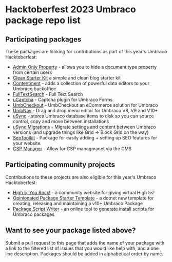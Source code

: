 # Hacktoberfest 2023 Umbraco package repo list

## Participating packages

These packages are looking for contributions as part of this year's Umbraco Hacktoberfest:

- [Admin Only Property](https://github.com/LottePitcher/umbraco-admin-only-property/labels/help%20wanted) - allows you to hide a document type property from certain users
- [Clean Starter Kit](https://github.com/prjseal/Clean-Starter-Kit-for-Umbraco-v9) a simple and clean blog starter kit
- [Contentment](https://github.com/leekelleher/umbraco-contentment/issues?q=is%3Aissue+is%3Aopen+label%3A%22help+wanted%22) - adds a collection of powerful data editors to your Umbraco backoffice
- [FullTextSearch](https://github.com/skttl/umbraco-fulltextsearch8) - Full Text Search
- [uCaptcha](https://github.com/UmbHost/Our.Umbraco.Forms.uCaptcha/issues) - Captcha plugin for Umbraco Forms
- [UmbCheckout](https://github.com/UmbHost/UmbCheckout/issues) - UmbCheckout an eCommerce solution for Umbraco
- [UmbNav](https://github.com/AaronSadlerUK/Our.Umbraco.UmbNav/issues) - Drag and drop menu editor for Umbraco V8, V9 and V10+
- [uSync](https://github.com/KevinJump/uSync/issues?q=is%3Aissue+is%3Aopen+label%3A%22help+wanted%22) - stores Umbraco database items to disk so you can source control, copy and move between installations
- [uSync.Migrations](https://github.com/Jumoo/uSyncMigrations/issues?q=is%3Aopen+is%3Aissue+label%3A%22help+wanted%22) - Migrate settings and content between Umbraco versions (and upgrade things like Grid -> Block Grid on the way)
- [SeoToolkit](https://github.com/patrickdemooij9/SeoToolkit.Umbraco/labels/Help%20Wanted) - Package for easily adding + setting up SEO features for your website.
- [CSP Manager](https://github.com/Matthew-Wise/Umbraco-CSP-manager) - Allow for CSP managmanet via the CMS

## Participating community projects

Contributions to these projects are also eligible for this year's Umbraco Hacktoberfest:

- [High 5, You Rock!](https://github.com/H5YR/High5YouRock/issues) - a community website for giving virtual High 5s!
- [Opinionated Package Starter Template](https://github.com/LottePitcher/opinionated-package-starter/issues) - a dotnet new template for creating, releasing and maintaining a v10+ Umbraco Package
- [Package Script Writer](https://github.com/prjseal/Package-Script-Writer) - an online tool to generate install scripts for Umbraco packages

## Want to see your package listed above?

Submit a pull request to this page that adds the name of your package with a link to the filtered list of issues that you would like help with, and a one line description. Packages should be added in alphabetical order by name.
